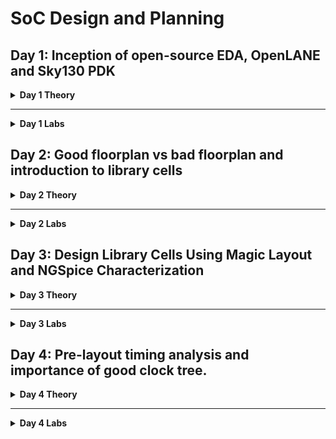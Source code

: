 # SoC Design and Planning

## Day 1: Inception of open-source EDA, OpenLANE and Sky130 PDK

<details>
  <summary><strong>Day 1 Theory</strong></summary>

### Introduction
This project demonstrates the process of designing an ASIC using the **OpenLane** flow, focusing on the synthesis of the **PicoRV32A** design and the calculation of the **Flop Ratio**. The flow follows the **RTL-to-GDSII** process, utilizing open-source tools and libraries to complete the design and verification.

---

### QFN-48 Package

A **QFN-48 (Quad Flat No-Lead)** package is a surface-mount integrated circuit package with 48 leads or pads. It is compact and thermally efficient, ideal for high-performance applications requiring a small form factor.

---

### Package, Pads, Die, Core, and Chip

- **Package**: The physical housing of an integrated circuit, protecting the chip and providing connectivity to external circuits.
- **Pads**: Metal terminals on the die's edges used for electrical connections to the package or external circuit.
- **Die**: The silicon wafer piece containing the integrated circuit (IC).
- **Core**: The central functional part of the die, such as the CPU or processing unit.
- **Chip**: The complete semiconductor device, including the die and the package.

### Relation:
The **package** houses the **die**, which contains the **core**. The **pads** on the edges of the die enable electrical connections between the die and the package or external circuit.

---

### Foundry IPs and Macros

**Foundry IPs** are pre-designed blocks provided by semiconductor foundries:
- **PLL**: Phase-Locked Loop for clock generation and synchronization.
- **ADC**: Analog-to-Digital Converter for signal conversion.
- **SRAM**: Static Random-Access Memory for fast, volatile storage.
- **DAC**: Digital-to-Analog Converter for signal conversion.

**Macros** are high-level, pre-designed components used in chip design:
- **RISC-V SoC**: A system-on-chip based on the RISC-V instruction set architecture.
- **SPT**: Single Processing Thread, referring to specialized processing architectures.

---

### RISC-V ISA

**RISC-V** is an open-standard Instruction Set Architecture (ISA) based on the principles of reduced instruction set computing. It’s designed to be simple, extensible, and open, providing an excellent foundation for building custom processors and microcontrollers.

---

### ASIC Design Flow: RTL to GDSII

![](./images/GENERAL_ASIC_FLOW.png)

1. **Synthesis**:  
   - Converts RTL (written in HDL) into a circuit using components from the standard cell library.  
   - **Standard Cells**:  
     - Have a regular layout.  
     - Each cell comes with different models/views:  
       - **Functional Model**: Describes cell behavior.  
       - **Timing Model**: Captures timing constraints and delays.  
       - **Power Model**: Details power consumption.  
       - **Physical Layout**: Describes the geometrical arrangement for placement and routing.

2. **Floor/Power Planning**:  
   - **Chip Floor Planning**: Divides the chip die among different system building blocks.  
   - **Macro Floor Planning**: Specifies dimensions, pin locations, row definitions, and routing tracks.  
   - **Power Planning**: Constructs a power network to deliver power effectively across the design.

3. **Placement**:  
   - Places standard cells on the floor plan rows aligned with wiring.  
   - Includes:  
     - **Global Placement**: Finds optimal positions for all cells, allowing overlaps and potential illegal placements.  
     - **Detailed Placement**: Adjusts the global placement minimally to ensure legality (e.g., no overlaps).  

4. **Clock Tree Synthesis (CTS)**:  
   - Distributes the clock signal to all sequential elements with minimal skew and in a balanced shape.  
   - Common structures include **H-tree** and **X-tree** architectures.

5. **Routing**:  
   - Implements interconnects using available metal layers to connect cells.  
   - **SkyWater 130nm PDK Example**:  
     - Defines 6 routing layers, the lowest is made of **titanium**, and the rest are **aluminum**.  
     - Metal tracks form a large routing grid; the **divide-and-conquer** approach is used to manage complexity.

6. **Sign-Off**:  
   - Ensures the design is fabrication-ready and meets specifications.  
   - Includes:  
     - **Physical Verification**: Checks physical integrity and correctness.  
     - **DRC (Design Rule Checks)**: Verifies compliance with process design rules.  
     - **LVS (Layout vs. Schematic Check)**: Ensures the physical layout matches the schematic.  
     - **Static Timing Verification**: Confirms timing constraints are met.


### ASIC Design Flow: RTL to GDSII

![](./images/OPENLANE_ASIC_FLOW.png)

</details>

---

<details>
  <summary><strong>Day 1 Labs</strong></summary>

### Task:
- Perform synthesis for the **PicoRV32A** design.  
- From the synthesis output, calculate the **Flop Ratio**, which is defined as:  

    Flop Ratio = `(Number of D Flip-Flops) / (Total Number of Cells)`


---

### Lab Process Steps

1. **Initial State of Terminal**  
![](./images/1.PNG)
   In this image, we see the initial state of the terminal where we will access the **OpenLane** directory and begin the process.

2. **Entering the OpenLane Directory** 
![](./images/2.PNG) 
   Here, we have navigated to the **OpenLane** directory, where we will start working with the design flow.

3. **Invoking OpenLane Flow with Docker**  
![](./images/3.PNG)
   At this step, we invoke the **OpenLane** flow using the **Docker** command to set up the required environment for synthesis.

4. **Dealing with the `flow.tcl` File in Interactive Mode**  
![](./images/4.PNG)
   Inside the OpenLane flow, we work with the **flow.tcl** file to process the design in **interactive mode**. Here, we also bring in the necessary packages to ensure proper functionality.

5. **Preparing the Initial Design from PicoRV32A Directory**  
![](./images/5.PNG)
   In this image, we prep the initial design by navigating to the **PicoRV32A** design directory, where we will work on synthesis.

6. **Preparation Complete, Running `run_synthesis` Command** 
![](./images/6.PNG) 
   Here, the preparation is complete, and we run the **`run_synthesis`** command to initiate the synthesis step.

7. **Synthesis Complete, Analyzing Results**  
![](./images/7.PNG) 
   The synthesis step has completed, and we are now ready to examine the results, including calculating the **flop ratio**.

8. **Total Number of Cells** 
![](./images/8.PNG)  
   The total number of cells in the design is **14,876**.

9. **Total Number of D Flip-Flops**  
![](./images/9.PNG) 
   The total number of D Flip-Flops in the design is **1,613**.

10. **Viewing Flop Ratio Statistics**  
![](./images/10.PNG) 
![](./images/11.PNG) 
![](./images/12.PNG) 

11.  **Flop Ratio Calculation**  
    Now, we calculate the **flop ratio** using the formula:  
    ```
    Flop Ratio = (Number of D Flip-Flops) / (Total Number of Cells)  
    ```
    
    Substituting the values:  Flop Ratio = `1613 / 14876 ≈ 0.1088`

    Percentage of D Flip-Flops = `0.1088 × 100 = 10.88%`
---
</details>

## Day 2: Good floorplan vs bad floorplan and introduction to library cells

<details>
  <summary><strong>Day 2 Theory</strong></summary>

### Floorplanning

**Floorplanning** is the step in the physical design process where the layout of the chip is determined, including the dimensions, placement of macros, standard cells, and power planning. It sets the foundation for efficient placement and routing.

#### Steps of Floorplanning

1. **Define Width and Height of Core and Die:**
   - Establish the dimensions of the core and die to accommodate all components.

2. **Define Locations of Pre-Placed Cells:**
   - Place large macros and cells that are fixed due to design constraints.

3. **Use of Decoupling Capacitors:**
   - Place decap cells to manage voltage fluctuations.

4. **Power Planning:**
   - Create a grid of **VDD** and **VSS** lines to ensure proper power delivery.

5. **Pin Placement:**
   - Position input/output pins for efficient routing.

6. **Logical Cell Placement Blockage:**
   - Define areas where standard cells should not be placed to avoid congestion.

---

### Placement and Routing

**Placement** involves assigning precise physical locations to standard cells within the core area, while **routing** connects these cells using metal layers. The placement process ensures optimal performance and minimal congestion.

#### Steps of Placement and Routing

1. **Bind Netlist with Physical Cells:**
   - Map logical design components to physical cells in the library.

2. **Placement:**
   - Perform global and detailed placement to ensure optimal positions.

3. **Optimized Placement:**
   - Refine cell locations to enhance performance and reduce routing complexity.

---

### Standard Cells, Cell Design Flow, and Need for Characterization

During each step of physical design, standard cells like gates, buffers, inverters, and flip-flops are commonly used. A collection of these cells forms the **library**, which is essential for EDA tools to interpret and implement the design. Libraries include cells of varying sizes, functionalities, and threshold voltages.

#### Cell Design Flow

Each standard cell is created using a defined process:

1. **Input:**
   - **PDKs:** Process Design Kits containing DRC and LVS rules, SPICE models.
   - **Library Specifications:** User-defined constraints and functionality.

2. **Design Steps:**
   - **Circuit Design:** Define the electrical behavior.
   - **Layout Design:** Create the physical representation.
   - **Characterization:** Evaluate timing, noise, and power.

3. **Output:**
   - **Circuit Description Language (CDL):** Output of circuit design.
   - **GDSII, LEF, Extracted SPICE Netlist:** Outputs of layout design.
   - **Timing, Noise, Power .LIBs:** Outputs of characterization.

#### Characterization Flow

Characterization evaluates the performance of cells in terms of **timing**, **power**, and **noise**. This step often uses tools like **GUNA** to generate accurate metrics for library cells.

</details>

---

<details>
  <summary><strong>Day 2 Labs</strong></summary>

### Task

1. Running floorplanning step for **PicoRV32A** and accessing the die size and calculating its area and using Magic tool to view and explore the floorplan.
2. Running placement step for **PicoRV32A** and using Magic tool to view and explore the placement.

---

### Lab Process Steps

### Task 1:
1. **Run the `run_floorplan` Command**
   - This step is performed after running the `run_synthesis` command (refer to Day 1 Lab).

   ![](./images/13.PNG)
   ![](./images/14.PNG)
   ![](./images/15.PNG)

2. **Access the `picorv32a.floorplan.def` File**
   - Navigate to the relevant directory as shown below.

   ![](./images/16.PNG)

3. **Calculate Die Area**
   ![](./images/17.PNG) 
   - Inside the `.def` file, note the die dimensions:
     - **Die Width = 660685 units**
     - **Die Height = 671405 units**

   - Using the formula:
     
     ```
     Die Area (in unit square) = `Die Width * Die Height
     ```
     
     Convert to microns:
    ```  
    Die Area (in microns square) = Die Area (in unit square)/10^6
    ```  

   - Die Area = `443587.21 micron²`

4. **Use Magic Tool for Floorplan Visualization**
   - Command to open Magic for graphical exploration.

   ![](./images/18.PNG)

5. **Floorplan Results**
   - **Floorplan DEF in Magic:**
     ![](./images/19.PNG)
   - **Port Layers:**
     ![](./images/21.PNG)
     ![](./images/22.PNG)
   - **Equidistant Ports:**
     ![](./images/20.PNG)
   - **Decap Cells and Tap Cells:**
     ![](./images/23.PNG)
   - **Unplaced Standard Cells:**
     ![](./images/24.PNG)

 ### Task 2:

1. **Run the `run_placement` Command**
   - Command to perform placement step.

   ![](./images/25.PNG)
   ![](./images/26.PNG)
   ![](./images/27.PNG)

2. **Use Magic Tool for Placement Visualization**
   - Open Magic to view placement results graphically.

   ![](./images/27.5.PNG)

3. **Placement Results**
   - **Placement Results in Magic:**
     ![](./images/28.PNG)
     ![](./images/29.PNG)

</details>

## Day 3: Design Library Cells Using Magic Layout and NGSpice Characterization

<details>
  <summary><strong>Day 3 Theory</strong></summary>

### Standard CMOS Inverter

In this section, we learn about the **standard CMOS inverter** and its SPICE deck to acquire its **Vout vs Vin** characteristics. The basic CMOS inverter consists of a PMOS transistor connected to a VDD supply and an NMOS transistor connected to VSS. The input signal is applied to the gate of both transistors, and the output is taken from the connection between the PMOS and NMOS. The key characteristics of a CMOS inverter are its low power consumption, high noise margins, and ability to drive large currents.  

When analyzing the inverter in SPICE, we can observe its output voltage (Vout) as a function of the input voltage (Vin). The transition from low to high output voltage corresponds to the switching behavior of the inverter.

**Practical Implementation:**  
For our implementation, we select the **W/L ratio of the PMOS transistor** to be slightly greater than that of the NMOS transistor. This ensures proper voltage levels at the output.

### Static and Dynamic Characterization of CMOS

- **Static Characterization:**  
  Key parameters such as **input high voltage (Vih)**, **input low voltage (Vil)**, **output high voltage (Voh)**, **output low voltage (Vol)**, **switching threshold voltage (Vth)**, and **noise margins** help in static characterization.

- **Dynamic Characterization:**  
  Parameters such as **propagation delay**, **rise time**, and **fall time** are used to evaluate dynamic behavior.

### 16-Mask CMOS Fabrication Process

The steps in the **16-mask CMOS fabrication process** are as follows:

1. **Selecting a substrate:** We select a **p-Si** substrate.
2. **Creating active regions for transistors.**
3. **Formation of N-well and P-well.**
4. **Formation of the gate.**
5. **Formation of lightly doped drain (LDD):** This helps avoid hot electron effects and short channel effects.
6. **Source and drain formation.**
7. **Formation of contacts and local interconnects.**
8. **Higher-level metal formation.**  
   ![](./images/16_mask_cmos_output.png)

### Use of LEF Files in VLSI Industry

**LEF (Library Exchange Format)** files are widely used in the VLSI industry to describe the physical layout of standard cells, including their geometries, pin locations, and other properties. LEF files provide a crucial interface between the design and manufacturing processes.

</details>

---

<details>
  <summary><strong>Day 3 Labs</strong></summary>

We will perform the following tasks:

1. Clone the standard inverter cell from the given repository and explore it in Magic.  
2. Perform SPICE extraction of this inverter.  
3. Modify the SPICE deck of the inverter and analyze it through post-layout simulations.  
4. Learn about DRC rules, fix errors in the Magic DRC tech file, and validate the updated designs.

--- 

### Lab Process Steps

## Task 1: Clone the standard inverter cell from the given repository and explore it in Magic.

1. Clone the git repository from the provided URL:
   ```bash
   git clone https://github.com/nickson-jose/vsdstdcelldesign

![](./images/31.PNG)  

2. Copy `sky130A.tech` file:
   from ~/Desktop/work/tools/openlane_working_dir/pdks/sky130A/libs.tech/magic/ to
~/Desktop/work/tools/openlane_working_dir/openlane/vsdstdcelldesign/

![](./images/32.PNG)  

3. Open the inverter design in Magic using the following command:  
magic -T sky130A.tech inverter.mag &
![](./images/33.PNG)  

4. Explore the inverter design as follows:  
- Upper region is PMOS.  
- Lower region is NMOS.  
- Y is the output.  
- A is the input.  
- VSS connectivity is with VGND.  
- VDD connectivity is with VPWR.  

![](./images/34.PNG)  
![](./images/35.PNG)  
![](./images/36.PNG)  
![](./images/37.PNG)  
![](./images/38.PNG)  
![](./images/39.PNG)  

---

## Task 2: Perform SPICE Extraction of the Inverter  

1. Extract the inverter cell in Magic.  
![](./images/40.PNG)  
![](./images/41.PNG)  

2. Check if the `.spice` file is created at the required location.  
![](./images/42.PNG)  

---

## Task 3: Modify SPICE Deck and Perform Post-Layout Simulations  

1. Open the `.spice` file, explore it, change the model parameters and values as shown in the last image. Also note that the minimum cell dimension is `0.010u` so change it also      
![](./images/43.PNG)
![](./images/45.PNG)  
resultant final spice deck(.spice) file is :
![](./images/47.PNG)

2. Run NGSpice simulation and plot y (output) vs time along with input a.
![](./images/48.PNG)
![](./images/49.PNG)
4. Calculate the following values:  

- **Rise Transition Time**:  
  ```
  Rise Transition Time = Time taken by output to reach 80% of its peak value - Time taken by output to reach 20% of its peak value
  ```  
  20% = `0.66 V`, 80% = `2.64 V`

  20 %
  ![](./images/50.PNG)
  80 %
  ![](./images/52.PNG)

  coordinates
  ![](./images/53.PNG)

  Rise Transition Time = `(2.246 - 2.182) ns = 0.046 ns`  

- **Fall Transition Time**:  
  ```
  Fall Transition Time = Time taken by output to fall to 20% of its peak value - Time taken by output to fall to 80% of its peak value
  ```  
  80 %
  ![](./images/54.PNG)
  20 %
  ![](./images/56.PNG)

  coordinates
  ![](./images/57.PNG)
  Fall Transition Time = `(4.095 - 4.052) ns = 0.043 ns`  

- **Rise Cell Delay**:  
  ```
  Rise Cell Delay = Time taken by output to reach 50% of its peak value - Time taken by input to fall to 50% of its peak value
  ```  
  50% = `1.65 V`  
  ![](./images/58.PNG)
  ![](./images/59.PNG)
  Rise Cell Delay = `(2.211 - 2.150) ns = 0.061 ns`  

- **Fall Cell Delay**:  
  ```
  Fall Cell Delay = Time taken by output to fall to 50% of its peak value - Time taken by input to reach 50% of its peak value
  ```  
  ![](./images/60.PNG)
  ![](./images/61.PNG) 
  Fall Cell Delay = `(4.077 - 4.049) ns = 0.028 ns`  

---

## Task 4: Fix DRC Rule Violations  

1. Download the lab files, change the directory, and open the Magic tool for graphical exploration.
![](./images/62.PNG)
![](./images/63.PNG) 

Open the `.magicrc` file in vim.
![](./images/64.PNG)

Empty Magic layout along with terminal:
![](./images/65.PNG) 

2. Go to: [SkyWater PDK Rules](https://www.skywater-pdk.readthedocs.io/en/main/rules/periphery.html#poly).  
![](./images/66.PNG)

3. Open `poly.mag` in Magic to check for violations under the `poly.9` DRC rule.  
![](./images/69.PNG)
![](./images/70.PNG) 

4. Identify the incorrectly implemented designs violating `poly.9` (dimension `< 0.480 um`).
poly.9 drc rule
![](./images/71.PNG)
violated rule in magic which is not considered as drc violation
![](./images/72.PNG)  

5. Add a new rule for `poly.9` in the `sky130A.tech` file.  
![](./images/73.PNG)
![](./images/74.PNG)
![](./images/75.PNG)
6. Reload the tech file and perform DRC check to validate the fixes.  
![](./images/76.PNG)
7. We can also implement other design to verify poly.9 drc check
![](./images/77.PNG)


### **Fixing the nwell.4 DRC Rule Implementation**  

1. `nwell.4` states:  
![](./images/78.PNG) 

2. Identify missing violations in Magic.  
![](./images/79.PNG) 

3. Add a new rule for `nwell.4` in the `sky130A.tech` file.  
![](./images/80.PNG)
![](./images/81.PNG) 

4. Reload the tech file and rerun DRC checks.  
![](./images/82.PNG)  

### **Fixing the difftap.2 DRC Rule Implementation**  

1. `difftap.2` states:  
![](./images/83.PNG)

2. Identify missing violations in Magic.  
![](./images/84.PNG)

3. Add a new rule for `difftap.2` in the `sky130A.tech` file.  
![](./images/85.PNG)  

4. Reload the tech file and rerun DRC checks.  
![](./images/86.PNG) 

</details>

## Day 4: Pre-layout timing analysis and importance of good clock tree.

<details>
  <summary><strong>Day 4 Theory</strong></summary>
  
## Custom Design Layout Verification
Before progressing in the flow with the custom design layout, we verify the following conditions:

1. **Pin Alignment:** Input and output pins must lie at the intersection of vertical and horizontal tracks.
2. **Standard Cell Width:** The width of the standard cell should be an odd multiple of the horizontal track pitch.
3. **Standard Cell Height:** The height of the standard cell should be an odd multiple of the vertical track pitch.



## Delay Tables in Power-Aware Clock Tree Synthesis
Delay tables are crucial for power-aware clock tree synthesis.

### 1. Clock Gating
- **AND Gate Clock Gating:** Produces a clock-like output when `Enable` is high, using an AND gate with `Clock` and `Enable` as inputs.
- **OR Gate Clock Gating:** Produces a clock-like output when `Enable` is low, using an OR gate with `Clock` and `Enable` as inputs.
- **Purpose:** Prevents short-circuit and switching power losses.

### 2. Delay Table
- Represents the relationship between output loads and input slew for each clock buffer.
- The size of a buffer, determined by the W/L ratio of PMOS and NMOS transistors, defines its delay table category.
- **Application:** Guides clock buffer selection and placement.



## Setup Timing Analysis (Ideal Single Clock)
- **Setup Timing Condition:**
  \[
  Θ < T - S
  \]
  where:
  - \( Θ  \): Combinational delay between launch and capture flops.
  - \( T \): Clock time for the capture flop after the launch flop.
  - \( S \): Setup time (flip-flop input \( D \) propagation time to output QM).

- **Clock Jitter:** Temporary variations in clock period due to internal circuitry can cause deviations in clock edges.
  - **Setup Uncertainty (SU):** To account for jitter, the condition becomes:
    \[
    Θ  < T - S - SU
    \]



## Clock Tree Routing and Buffering

1. **H-Tree Algorithm:** Ensures the clock signal is optimally routed to minimize skew and efficiently connect the clock to flip-flops.

2. **Clock Buffers:** Reduce RC distortions in the clock network caused by routing wires.

3. **Clock Net Shielding:** Protects critical clock nets from crosstalk-induced glitches or delays by:
   - Placing wires connected to \( VDD \) or \( GND \) between signal routes to break coupling capacitance.
   - Applying shielding only to critical nets, such as clock nets.



## Setup Timing Analysis (Real Clock)
- With buffers in the clock path, the setup condition becomes:
  \[
  Θ  + Δ1 < T + Δ2 - S - SU
  \]
  where:
  - \( Δ1 \): Launch flop delay.
  - \( Δ2 \): Capture flop delay.
  - \( |Δ1 - Δ2| \): Clock slew.

- **Slack Calculation:**
  \[
  Slack = Data Required Time - Data Arrival Time
  \]
  - Slack must be zero or positive.



## Hold Timing Analysis (Real Clock)
- **Hold Timing Condition:**
  - For the same clock edge sent to both launch and capture flops:
    \[
    Θ  > H
    \]
    where \( H \) is the hold time (determined by the second internal MUX delay of the flip-flop).

- With real clocks, the condition becomes:
  \[
  Θ  + Δ1 > H + Δ2 + HU
  \]
  where:
  - \( HU \): Hold uncertainty.

- **Slack Calculation:**
  \[
  Slack = Data Arrival Time - Data Required Time
  \]
</details>

---

<details>
  <summary><strong>Day 4 Labs</strong></summary>



1. Verify the guidelines for the custom design to be inserted in the flow, save the finalized layout with a custom name, open it, and generate LEF from the Magic layout.
2. Copy the new LEF and required library files to the `picorv32a` design's `src` directory and edit the `config.tcl` file to change the library file and add the new LEF file to the flow.
3. Run the synthesis with the new custom inverter cell inserted into the OpenLane flow.
4. Reduce the violations caused by the new custom inverter cell by changing some synthesis parameters.
5. Run the floorplan and placement and verify if our custom cell is accepted in the PnR flow.
6. Perform post-synthesis timing analysis using the OpenSTA tool, and make timing ECO fixes to remove all violations and reduce slack.
7. Replace the old netlist with the new one, and then run floorplan, placement, and CTS.
8. Perform post-CTS OpenROAD timing analysis, and further repeat it by removing `sky130_fd_sc_hd__clkbuf_1` cell from the clock buffer list variable `CTS_CLK_BUFFER_LIST`.

--- 

### Lab Process Steps

### Task 1: 

1. Open `tracks.info` of `sky130_fd_sc_hd` and check it.  
   ![](./images/87.PNG)  
   ![](./images/89.PNG)  

2. Open the custom cell in Magic to verify the guidelines.  
   - First, set grid as tracks of local layer.  
   ![](./images/89.5.PNG)  

   - Verifying the three guidelines:  
     ![](./images/90.PNG)
     ![](./images/91.PNG)  
     - (1.38um is odd multiple of .46um)  
     ![](./images/92.PNG)  
     - (2.72um is even multiple of .34um)  

3. Save the layout with a custom name.  
   ![](./images/93.PNG)  

4. Open the layout.  
   ![](./images/94.PNG) 
   ![](./images/95.PNG)

5. Generate the LEF file and verify its location.  
   ![](./images/96.PNG) 
   ![](./images/97.PNG)
   -screenshot of the LEF file.
   ![](./images/98.PNG)

### Task 2:

1. Copy the new LEF and required library files to the `picorv32a` design's `src` directory and verify their location.  
   ![](./images/99.PNG)  
   ![](./images/100.PNG)  
   ![](./images/101.PNG)  

2. Open the `config.tcl` file and edit it as shown to include the new LEF.  
   ![](./images/102.PNG)  
   ![](./images/103.PNG)  

### Task 3:

1. Run the synthesis with the new custom inverter cell inserted in the flow.  
   - The process will remain the same as running synthesis in previous cases, but we will add two additional commands to include the newly added LEF into the OpenLane flow:  
   ```tcl
   set lefs [glob $::env(DESIGN_DIR)/src/*.lef]
   add_lefs -src $lefs
   ```
  ![](./images/104.PNG)
  ![](./images/105.PNG)
  ![](./images/106.PNG)
  ![](./images/107.PNG)
  ![](./images/108.PNG)

### Task 4:

1. First, read the `README.md` file to understand the variables that affect the synthesis, which we can use to reduce violations.  
   ![](./images/109.PNG)

2. Check the chip area and TNS (Total Negative Slack), WNS (Worst Negative Slack) for the synthesis we just completed.  
   ![](./images/110.PNG)  
   ![](./images/111.PNG)

3. Repeat the process from the preparation stage and change some synthesis variables before running the synthesis again:  
   - Change the following variables as shown in the screenshots below:  
     - `SYNTH_STRATEGY`  
     - `SYNTH_BUFFERING`  
     - `SYNTH_SIZING`  
     - `SYNTH_DRIVING_CELL`  
   ![](./images/114.PNG)  
   ![](./images/115.PNG)  
   ![](./images/112.PNG)  
   ![](./images/113.PNG)  
   ![](./images/116.PNG)

4. Check the new chip area, TNS, and WNS for this synthesis.  
   ![](./images/117.PNG)  
   ![](./images/118.PNG)

5. Check the `merged.lef` file for the custom inverter cell.  
   ![](./images/119.PNG)  
   ![](./images/120.PNG)

### Task 5:

1. Run the floorplan. Since we are getting an error, we use another set of commands:
   ```tcl
   init_floorplan
   place_io
   tap_decap_or
   ```
   ![](./images/121.PNG)
   ![](./images/122.PNG)
   ![](./images/123.PNG)
   ![](./images/124.PNG)

2. Run the placement:  
   ![](./images/125.PNG)  
   ![](./images/126.PNG)


3. Load the placement DEF in Magic in another terminal.  
   ![](./images/127.PNG)  
   ![](./images/128.PNG)  
   ![](./images/129.PNG) 
   - We can use the 'expand' command to view internal connectivity layers.
   ![](./images/130.PNG)  
   

### Task 6: 

1. We are having 0 wns after the improved timing run, so we will perform timing analysis on the initial run of synthesis, which has lots of violations and no parameters were added to improve timing.  
   ![](./images/131.PNG)  
   ![](./images/132.PNG)  
   ![](./images/133.PNG)

2. Create a new `pre_sta.conf` in the OpenLane directory and edit it as shown.  
   ![](./images/134.PNG)  
   ![](./images/135.PNG)  

3. Create a new `my_base.sdc` for STA analysis in the `openlane/designs/picorv32a/src` directory based on the file `openlane/scripts/base.sdc`.  
   ![](./images/136.PNG)  
   ![](./images/137.PNG)

4. Run STA in the Open terminal.  
   ![](./images/138.PNG)  
   ![](./images/139.PNG)  
   ![](./images/140.PNG)


5. As we can see, more fanout is causing more delay. We can add parameters to reduce fanout and run synthesis again. Here, we change two synthesis variables:  
   - `SYNTH_SIZING`  
   - `SYNTH_MAX_FANOUT`  
   ![](./images/141.PNG)  
   ![](./images/142.PNG)  
   ![](./images/143.PNG)  
   ![](./images/144.PNG)

6. Run STA again.  
   ![](./images/145.PNG)  
   ![](./images/146.PNG)  
   ![](./images/147.PNG)  
   ![](./images/148.PNG)

7. Make ECO fixes to reduce overall violations:
   
   i)

   ![](./images/149.PNG)  
   ![](./images/150.PNG)
   ![](./images/151.PNG)
   ![](./images/153.PNG)

   ii) 
   
   ![](./images/154.PNG) 
   ![](./images/155.PNG)
   ![](./images/157.PNG)
   
   iii) 
   
   ![](./images/158.PNG)
   ![](./images/159.PNG)
   ![](./images/160.PNG)
   
   iv) 
   
   ![](./images/161.PNG)
   ![](./images/162.PNG)
   ![](./images/163.PNG)

   We used these commands to make the required changes:  
   ```tcl
   report_net -connections _11672_
   help replace_cell
   replace_cell _14510_ sky130_fd_sc_hd__or3_4
   report_checks -fields {net cap slew input_pins} -digits 4
   ```
8. Verifying if instance `_14506_` is replaced with `sky130_fd_sc_hd__or4_4`:  
   ![](./images/164.PNG)    

   As we can see, our overall slack reduced from -23.9 ns to -22.27 ns.

### Task 7: 

1. To insert this updated netlist into the PnR flow, we will use `write_verilog` and overwrite the synthesis netlist. But before that, make a copy of the old netlist.  
   ![](./images/165.PNG)

2. Write the Verilog, exit, and then check if the netlist is overwritten by verifying that instance `_14506_` is replaced with `sky130_fd_sc_hd__or4_4`.  
   ![](./images/166.PNG)  
   ![](./images/167.PNG)

3. Since we want to follow up on the earlier 0 violation design, we continue with the clean design for further stages.  
   ![](./images/168.PNG)  
   ![](./images/169.PNG)  
   ![](./images/170.PNG)  
   ![](./images/171.PNG)  
   ![](./images/172.PNG)  
   ![](./images/173.PNG)
   ![](./images/174.PNG)


### Task 8: 

1. Perform the post-CTS timing analysis in OpenROAD and exit.  
   ![](./images/176.PNG)  
   ![](./images/177.PNG)  
   ![](./images/178.PNG)

2. Perform OpenROAD timing analysis after changing `CTS_CLK_BUFFER_LIST`.  
   ![](./images/179.PNG)  
   ![](./images/180.PNG)  
   ![](./images/181.PNG)  
   ![](./images/182.PNG)  
   ![](./images/183.PNG)
</details>